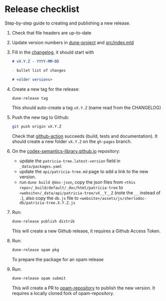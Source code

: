 # Release checklist

Step-by-step guide to creating and publishing a new release.

1. Check that file headers are up-to-date
2. Update version numbers in [dune-project](./dune-project) and [src/index.mld](./src/index.mld)
3. Fill in the [changelog](./CHANGELOG.md), it should start with
   ```md
   # vX.Y.Z - YYYY-MM-DD

   - bullet list of changes

   # <older versions>
   ```

4. Create a new tag for the release:
   ```bash
   dune-release tag
   ```
   This should auto-create a tag `vX.Y.Z` (name read from the CHANGELOG)

5. Push the new tag to Github:
   ```bash
   git push origin vX.Y.Z
   ```
   Check that [github-action](https://github.com/codex-semantics-library/patricia-tree/actions) succeeds (build, tests and documentation).
   It should create a new folder `vX.Y.Z` on the `gh-pages` branch.

6. On the [codex-semantics-library.github.io](https://github.com/codex-semantics-library/codex-semantics-library.github.io)
   repository:
   - update the `patricia-tree.latest-version` field in `_data/packages.yaml`
   - update the `api/patricia-tree.md` page to add a link to the new version.
   - run `dune build @doc-json`, copy the json files from
     `<this repo>/_build/default/_doc/html/patricia-tree` to
     `<website>/_data/api/patricia-tree/vX__Y__Z` (note the `__` instead of `.`),
     also copy the `db.js` file to `<website>/assets/js/sherlodoc-db/patricia-tree.X.Y.Z.js`

7. Run:
   ```bash
   dune-release publish distrib
   ```
   This will create a new Github release, it requires a Github Access Token.

8. Run:
   ```bash
   dune-release opam pkg
   ```
   To prepare the package for an opam release

9. Run:
   ```bash
   dune-release opam submit
   ```
   This will create a PR to [opam-repository](https://github.com/ocaml/opam-repository)
   to publish the new version. It requires a locally cloned fork of opam-repository.
